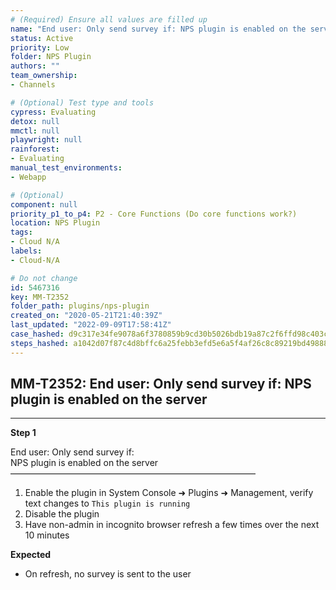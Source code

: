```yaml
---
# (Required) Ensure all values are filled up
name: "End user: Only send survey if: NPS plugin is enabled on the server"
status: Active
priority: Low
folder: NPS Plugin
authors: ""
team_ownership: 
- Channels

# (Optional) Test type and tools
cypress: Evaluating
detox: null
mmctl: null
playwright: null
rainforest: 
- Evaluating
manual_test_environments: 
- Webapp

# (Optional)
component: null
priority_p1_to_p4: P2 - Core Functions (Do core functions work?)
location: NPS Plugin
tags: 
- Cloud N/A
labels: 
- Cloud-N/A

# Do not change
id: 5467316
key: MM-T2352
folder_path: plugins/nps-plugin
created_on: "2020-05-21T21:40:39Z"
last_updated: "2022-09-09T17:58:41Z"
case_hashed: d9c317e34fe9078a6f3780859b9cd30b5026bdb19a87c2f6ffd98c403c9808878070a5f1ec5e84096379d123b341fb33
steps_hashed: a1042d07f87c4d8bffc6a25febb3efd5e6a5f4af26c8c89219bd49888eceec20e3cca46632c97bb74af56783c22ef621
---
```


## MM-T2352: End user: Only send survey if: NPS plugin is enabled on the server

---

**Step 1**

End user: Only send survey if:\
NPS plugin is enabled on the server\
————————————————————————————

1. Enable the plugin in System Console ➜ Plugins ➜ Management, verify text changes to `This plugin is running`
2. Disable the plugin
3. Have non-admin in incognito browser refresh a few times over the next 10 minutes

**Expected**

- On refresh, no survey is sent to the user
